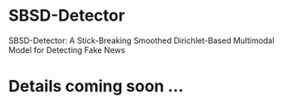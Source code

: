 # SBSD-Detector
SBSD-Detector: A Stick-Breaking Smoothed Dirichlet-Based Multimodal Model for Detecting Fake News
# Details coming soon ...
